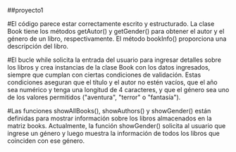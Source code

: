 ##proyecto1

#El código parece estar correctamente escrito y estructurado. La clase Book tiene los métodos getAutor() y getGender() para obtener el autor y el género de un libro, respectivamente. El método bookInfo() proporciona una descripción del libro.

#El bucle while solicita la entrada del usuario para ingresar detalles sobre los libros y crea instancias de la clase Book con los datos ingresados, siempre que cumplan con ciertas condiciones de validación. Estas condiciones aseguran que el título y el autor no estén vacíos, que el año sea numérico y tenga una longitud de 4 caracteres, y que el género sea uno de los valores permitidos ("aventura", "terror" o "fantasía").

#Las funciones showAllBooks(), showAuthors() y showGender() están definidas para mostrar información sobre los libros almacenados en la matriz books. Actualmente, la función showGender() solicita al usuario que ingrese un género y luego muestra la información de todos los libros que coinciden con ese género.
